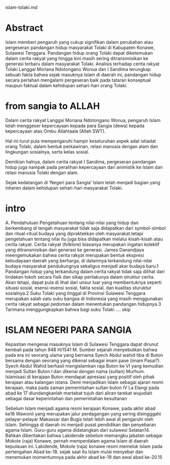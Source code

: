 islam-tolaki.md

# Abstract
Islam memberi pengaruh yang cukup signifikan dalam perubahan atau pergeseran
pandangan hidup masyarakat Tolaki di Kabupaten Konawe, Sulawesi Tenggara.
Pandangan hidup orang Tolaki dapat diketemukan dalam cerita rakyat yang hingga kini masih sering ditransimisikan ke generasi terbaru dalam masyarakat Tolaki.
Analisis terhadap cerita rakyat Tolaki Langgai Moriana Ndotongano Wonua dan I Sandima terungkap sebuah fakta bahwa sejak masuknya Islam di daerah ini, pandangan hidup secara perlahan mengalami pergeseran baik pada tataran konseptual maupun faktual dalam kehidupan sehari-hari orang Tolaki. 

# from sangia to ALLAH
Dalam cerita rakyat Langgai Moriana Ndotongano Wonua, pengaruh Islam telah menggeser kepercayaan kepada para Sangia (dewa) kepada kepercayaan atas Ombu Allahtaala (Allah SWT).

Hal ini turut pula mempengaruhi hampir keseluruhan aspek adat istiadat orang Tolaki, dalam bentuk perkawinan, relasi manusia dengan alam dan lingkungan sosialnya, serta kelas sosial. 

Demikian halnya, dalam cerita rakyat I Sandima, pergeseran pandangan
hidup juga nampak pada peralihan kepercayaan dari animistik ke Islam dan relasi manusia Tolaki dengan alam. 

Sejak kedatangan di ‘Negeri para Sangia’ Islam telah menjadi bagian yang inheren dalam kehidupan sehari-hari masyarakat Tolaki. 

# intro
A. Pendahuluan
Pengetahuan tentang nilai-nilai yang hidup dan berkembang di
tengah masyarakat tidak saja didapatkan dari symbol-simbol dan
ritual-ritual budaya yang dipraktekkan oleh masyarakat.tetapi pengetahuan tentang nilai itu juga bisa didapatkan melalui kisah-kisah atau
cerita rakyat. Cerita rakyat (folklore) biasanya merupakan ingatan
kolektif yang ditransmisikan dari generasi ke generasi. James
Danandjaya meengemukakan bahwa cerita rakyat merupakan bentuk
ekspresi kebudayaan daerah yang berharga, di dalamnya terkandung
nilai-nilai budaya masyarakat pendukungnya sekaligus menjadi akar
budaya baru.1
Pandangan hidup yang terkandung dalam cerita rakyat tidak
saja dilihat dari tindakan tokoh secara fisik dan sikap perilakunya
dalam struktur cerita. Akan tetapi, dapat pula di lihat dari unsur luar
yang membentuknya seperti situasi sosial, esensi-esensi sosial, fakta
sosial, dan kualitas sturuktur sosialnya.2
Suku Tolaki yang tinggal di Provinsi Sulawesi Tenggara
merupakan salah satu suku bangsa di Indonesia yang masih menggunakan cerita rakyat sebagai pedoman dalam menentukan pandangan
hidupnya.3 Tarimana menggungkapkan bahwa bagi suku Tolaki 
.... skip
# ISLAM NEGERI PARA SANGIA
Kepastian mengenai masuknya Islam di Sulawesi Tenggara
dapat dirunut kembali pada tahun 948 H/1541 M. Sumber sejarah
menyebutkan bahwa pada era ini seorang ulama yang bernama Syech
Abdul wahid tiba di Buton bersama dengan seorang yang dikenal
sebagai imam pase (imam Pasai?). Syech Abdul Wahid berhasil
mengislamkan raja Buton ke VI yang kemudian menjadi Sultan Buton
I dan dikenal dengan nama (sultan) Murhum. Islamisasi di kerajaan
Buton mendapat apresiasi yang positif oleh pihak kerajaan atau
kalangan istana. Demi menjadikan Islam sebagai ajaran resmi
kerajaan, maka pada zaman pemerintahan sultan buton IV La Elangi
pada abad ke 17 diundangkanlah martabat tujuh dari aliran tarekat
wujudiah sebagai dasar keperintahan dan pemerintahan kesultanan 

Sebelum Islam menjadi agama resmi kerajaan Konawe, pada
akhir abad ke18 Wawonii yang merupakan jalur perdagangan yang
sering disingggahi pelayar-pelayar Makassar dan Bugis telah lebih
awal di pengaruhi oleh Islam. Sehingga di daerah ini menjadi pusat
pendidikan dan penyebaran agama Islam. Guru-guru agama didatangkan dari sulawesi Selatan14. Bahkan diberitakan bahwa Lakidende
sebelum memangku jabatan sebagai Mokole (raja) Konawe, pernah
memperdalam agama Islam di daerah kepulauan ini. Lakidende,
Mokole (raja) konawe resmi memeluk Islam pada pertengahan Abad
ke-18. sejak saat itu Islam mulai menyebar dan menemukan
momentumnya pada akhir abad ke-19 dan awal abad ke-20.15



